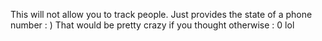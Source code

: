 This will not allow you to track people. Just provides the state of a phone number : )
That would be pretty crazy if you thought otherwise : 0 lol